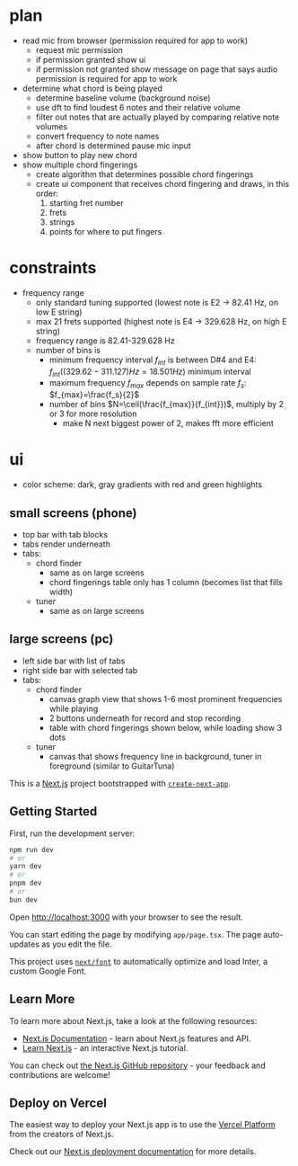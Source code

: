 # plan
- read mic from browser (permission required for app to work)
  - request mic permission
  - if permission granted show ui
  - if permission not granted show message on page that says audio permission is required for app to work
- determine what chord is being played
  - determine baseline volume (background noise)
  - use dft to find loudest 6 notes and their relative volume
  - filter out notes that are actually played by comparing relative note volumes
  - convert frequency to note names
  - after chord is determined pause mic input
- show button to play new chord
- show multiple chord fingerings
  - create algorithm that determines possible chord fingerings
  - create ui component that receives chord fingering and draws, in this order:
    1. starting fret number
    2. frets
    3. strings
    4. points for where to put fingers
# constraints
- frequency range
  - only standard tuning supported (lowest note is E2 -> 82.41 Hz, on low E string)
  - max 21 frets supported (highest note is E4 -> 329.628 Hz, on high E string)
  - frequency range is 82.41-329.628 Hz
  - number of bins is 
    - minimum frequency interval $f_{int}$ is between D#4 and E4: $f_{int}((329.62 - 311.127) Hz = 18.501 Hz)$ minimum interval
    - maximum frequency $f_{max}$ depends on sample rate $f_s$: $f_{max}=\frac{f_s}{2}$
    - number of bins $N=\ceil(\frac{f_{max}}{f_{int}})$, multiply by 2 or 3 for more resolution
      - make N next biggest power of 2, makes fft more efficient
# ui
- color scheme: dark, gray gradients with red and green highlights
## small screens (phone)
- top bar with tab blocks
- tabs render underneath
- tabs:
  - chord finder
    - same as on large screens
    - chord fingerings table only has 1 column (becomes list that fills width)
  - tuner
    - same as on large screens
## large screens (pc)
- left side bar with list of tabs
- right side bar with selected tab
- tabs:
  - chord finder
    - canvas graph view that shows 1-6 most prominent frequencies while playing
    - 2 buttons underneath for record and stop recording
    - table with chord fingerings shown below, while loading show 3 dots
  - tuner
    - canvas that shows frequency line in background, tuner in foreground (similar to GuitarTuna)


This is a [Next.js](https://nextjs.org/) project bootstrapped with [`create-next-app`](https://github.com/vercel/next.js/tree/canary/packages/create-next-app).

## Getting Started

First, run the development server:

```bash
npm run dev
# or
yarn dev
# or
pnpm dev
# or
bun dev
```

Open [http://localhost:3000](http://localhost:3000) with your browser to see the result.

You can start editing the page by modifying `app/page.tsx`. The page auto-updates as you edit the file.

This project uses [`next/font`](https://nextjs.org/docs/basic-features/font-optimization) to automatically optimize and load Inter, a custom Google Font.

## Learn More

To learn more about Next.js, take a look at the following resources:

- [Next.js Documentation](https://nextjs.org/docs) - learn about Next.js features and API.
- [Learn Next.js](https://nextjs.org/learn) - an interactive Next.js tutorial.

You can check out [the Next.js GitHub repository](https://github.com/vercel/next.js/) - your feedback and contributions are welcome!

## Deploy on Vercel

The easiest way to deploy your Next.js app is to use the [Vercel Platform](https://vercel.com/new?utm_medium=default-template&filter=next.js&utm_source=create-next-app&utm_campaign=create-next-app-readme) from the creators of Next.js.

Check out our [Next.js deployment documentation](https://nextjs.org/docs/deployment) for more details.
